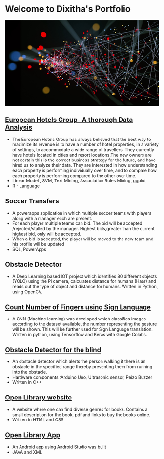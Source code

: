 #  Welcome to Dixitha's Portfolio
![](/images/0_jIs_tZgkrfut42KS.jpg)


## [European Hotels Group- A thorough Data Analysis](https://github.com/dixithak/European_Hotels_Group-A_thorough_Data_Analysis)
* The European Hotels Group has always believed that the best way to maximize its revenue is to have a number of hotel properties, in a variety of settings, to accommodate a wide range of travellers. They currently have hotels located in cities and resort locations.The new owners are not certain this is the correct business strategy for the future, 
and have hired us to analyze their data. They are interested in how understanding each property is performing individually over time, and to compare how each property is performing compared to the other over time.
* Linear Model , SVM, Text Mining, Association Rules Mining, ggplot
* R - Language



## Soccer Transfers
* A powerapps application in which multiple soccer teams with players along with a manager each are present.
* For each player multiple teams can bid. The bid will be accepted /rejected/stalled by the manager. Highest bids,greater than the current highest bid, only will be accepted.
* When a bid is accepted, the player will be moved to the new team and his profile will be updated
* SQL, PowerApps




## Obstacle Detector
* A Deep Learning based IOT project which identifies 80 different objects (YOLO) using the Pi camera, calculates distance for humans (Haar) and 
  reads out the type of object and distance for humans. Written in Python, using OpenCV.



## [Count Number of Fingers using Sign Language](https://github.com/dixithak/StaticHandGesture)
* A CNN (Machine learning) was developed which classifies images according to the dataset available, the number representing the gesture will 
be shown. This will be further used for Sign Language translation. Written in python, using Tensorflow and Keras with Google Colabs.



## [Obstacle Detector for the blind](https://github.com/dixithak/Obstacle_Detector)
* An obstacle detector which alerts the person walking if there is an obstacle in the specified range thereby preventing them from running into the obstacle. 
* Hardware components :Arduino Uno, Ultrasonic sensor, Peizo Buzzer
* Written in C++ 



## [Open Library website](https://github.com/dixithak/OpenLibrary_web)
* A website where one can find diverse genres for books. Contains a small description for the book, pdf and links to buy the books online.
* Written in HTML and CSS



## [Open Library App](https://github.com/dixithak/OpenLibrary_app)
* An Android app using Android Studio was built
* JAVA and XML
